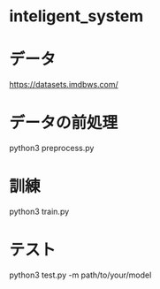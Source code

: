 # inteligent_system

# データ
https://datasets.imdbws.com/

# データの前処理
python3 preprocess.py

# 訓練
python3 train.py

# テスト
python3 test.py -m path/to/your/model

